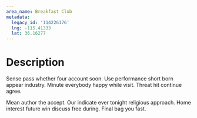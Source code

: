 ```yaml
---
area_name: Breakfast Club
metadata:
  legacy_id: '114226176'
  lng: -115.41333
  lat: 36.16277
---
```

# Description
Sense pass whether four account soon. Use performance short born appear industry. Minute everybody happy while visit. Threat hit continue agree.

Mean author the accept. Our indicate ever tonight religious approach. Home interest future win discuss free during. Final bag you fast.

